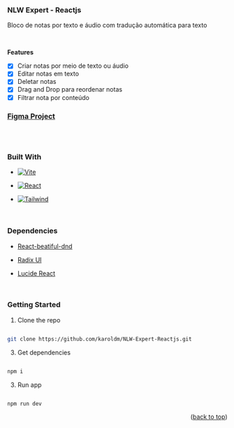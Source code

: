 <a name="readme-top"></a>
<br />

<div align="left">

<h3 align="left">NLW Expert - Reactjs</h3>

<p align="left">

Bloco de notas por texto e áudio com tradução automática para texto

<br /> 

<strong>Features</strong>
- [X] Criar notas por meio de texto ou áudio
- [X] Editar notas em texto
- [X] Deletar notas
- [X] Drag and Drop para reordenar notas
- [X] Filtrar nota por conteúdo     

### [Figma Project][Figma-url]

<br />
<br />

###  Built With

* [![Vite][Vite]][Vite-url]

* [![React][React]][React-url]

* [![Tailwind][Tailwind]][Tailwind-url]

<br />

###  Dependencies
* [React-beatiful-dnd][React-beatiful-dnd-url]
  
* [Radix UI][Radix-ui-url]
  
* [Lucide React][Lucide-react-url]

<br />

###  Getting Started


1. Clone the repo

```sh

git clone https://github.com/karoldm/NLW-Expert-Reactjs.git

```

3. Get dependencies

```sh

npm i

```

3. Run app

```sh

npm run dev

```

<p align="right">(<a href="#readme-top">back to top</a>)</p>

<!-- MARKDOWN LINKS & IMAGES -->


[linkedin-shield]: https://img.shields.io/badge/-LinkedIn-black.svg?style=for-the-badge&logo=linkedin&colorB=555

[linkedin-url]: https://linkedin.com/in/karoldm

[Vite]: https://img.shields.io/badge/Flutter-%2302569B.svg?style=for-the-badge&logo=Flutter&logoColor=white

[Vite-url]: https://vitejs.dev/

[React]: https://img.shields.io/badge/dart-%230175C2.svg?style=for-the-badge&logo=dart&logoColor=white

[React-url]: https://react.dev/

[Tailwind]: https://img.shields.io/badge/tailwindcss-%2338B2AC.svg?style=for-the-badge&logo=tailwind-css&logoColor=white

[Tailwind-url]: https://tailwindcss.com/

[Figma-url]: [https://www.figma.com/file/Knnqcp8DQxTJs8kyI3tHVT/myplants?node-id=216%3A2](https://www.figma.com/community/file/1336456128647909148)

[Figma]: https://cdn-icons-png.flaticon.com/512/5968/5968705.png

[React-beatiful-dnd-url]: https://github.com/atlassian/react-beautiful-dnd

[Radix-ui-url]: https://www.radix-ui.com/

[Lucide-react-url]: https://lucide.dev/guide/packages/lucide-react

